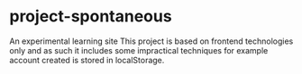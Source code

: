 # project-spontaneous
An experimental learning site
This project is based on frontend technologies only and as such it includes some impractical techniques for example account created is stored in localStorage.
